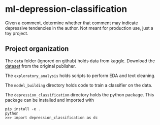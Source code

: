 # ml-depression-classification
Given a comment, determine whether that comment may indicate depressive tendencies in the author. Not meant for production use, just a toy project.


## Project organization

The `data` folder (ignored on  github) holds data from kaggle. Download the 
[dataset](https://www.kaggle.com/datasets/infamouscoder/depression-reddit-cleaned?resource=download)
from the original publisher. 

The `exploratory_analysis` holds scripts to perform EDA and text cleaning.

The `model_building` directory holds code to train a classifier on the data.

The `depression_classification` directory holds the python package. 
This package can be installed and imported with
```
pip install -e .
python
>>> import depression_classification as dc
```
